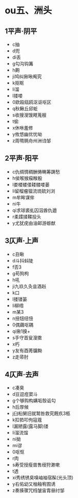 ﻿# ou五、洲头
## 1平声·阴平
- c抽
- d兜
- di丢
- g勾沟钩篝
- h齁
- ji鸠纠揪啾阄究
- k抠眍
- li溜
- l搂喽
- 0欧殴瓯鸥沤讴呕区
- q秋鳅丘邱蚯
- s收搜溲馊飕蒐艘
- t偷
- x休咻羞修
- y攸悠幽优忧呦
- z周啁赒舟州洲诌邹
## 2平声·阳平
- c仇绸惆稠酬俦畴筹踌愁
- h侯喉猴瘊糇骰
- l娄楼蝼偻耧髅喽蒌
- li留榴瘤骝流琉硫刘浏
- m牟眸谋侔
- ni牛
- qi求球裘虬囚泅酋仇遒
- r柔蹂揉鞣投头
- y尤犹疣由油邮游蝣猷
## 3仄声·上声
- c丑瞅
- d斗抖蚪陡
- f否3
- g苟狗枸
- h吼
- ji九玖久灸韭酒赳
- k口
- l搂镂篓
- li柳绺
- m某3
- n扭钮纽忸
- 0偶藕呕耦
- qi揪1搝+
- s手守首叟溲擞
- x朽
- y友有酉莠牖黝
- z走帚肘
## 4仄声·去声
- c凑臭
- d豆逗痘窦斗
- g个够购构媾垢彀诟勾
- h后厚候
- j臼桕舅旧就鹫咎救究厩疚3柩
- k扣筘叩佝寇蔻
- l漏陋露(露马脚)镂
- li溜流馏
- ni拗
- mi谬
- 0呕怄
- r肉
- s寿受授瘦兽售绶狩漱嗽
- t透
- xi秀绣锈臭嗅岫袖宿髹(光头顶)
- y右佑幼又柚釉宥囿诱
- z奏揍骤咒绉皱宙胄昼纣邹
